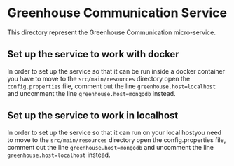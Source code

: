 # Greenhouse Communication Service
This directory represent the Greenhouse Communication micro-service.

## Set up the service to work with docker

In order to set up the service so that it can be run inside a docker container you have to move to the `src/main/resources` 
directory open the `config.properties` file, comment out the line `greenhouse.host=localhost` and uncomment the line 
`greenhouse.host=mongodb` instead.

## Set up the service to work in localhost
In order to set up the service so that it can run on your local hostyou need to move to the `src/main/resources` directory 
open the config.properties file, comment out the line `greenhouse.host=mongodb` and uncomment the line `greenhouse.host=localhost` instead.